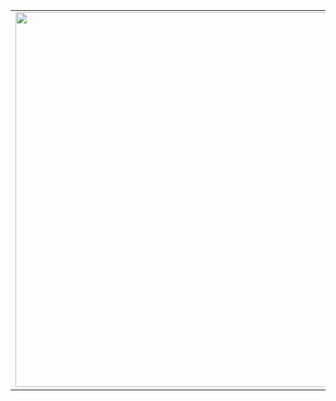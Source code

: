 
<table width="100%"> 
  <tr>
  <td width="50%">
<img src="https://media.giphy.com/media/GoWH9YV4t3n4Q/giphy.gif" width="600">
<td width="50%">
    
[![Linkedin: miroslavbass](https://img.shields.io/badge/-miroslavbass-blue?style=flat-square&logo=Linkedin&logoColor=white&link=https://www.linkedin.com/in/miroslavbass/)](https://www.linkedin.com/in/miroslavbass/) [![Gmail Badge](https://img.shields.io/badge/-GMAIL-c14438?style=flat-square&logo=Gmail&logoColor=white&link=mailto:bassmiroslav@gmail.com)](mailto:bassmiroslav@gmail.com) ![visitors](https://visitor-badge.laobi.icu/badge?page_id=mrslv-bss.mrslv-bss) 
  

![](https://img.shields.io/badge/Editor-Eclipse-informational?style=flat&logo=eclipse&logoColor=white&color=6aa6f8)
![](https://img.shields.io/badge/Editor-VS_Code-informational?style=flat&logo=visual-studio-code&logoColor=white&color=6aa6f8)

![](https://img.shields.io/badge/Code-Python-informational?style=flat&logo=python&logoColor=white&color=6aa6f8)
![](https://img.shields.io/badge/Framework-Golem-informational?style=flat&logo=python&logoColor=white&color=6aa6f8)
![](https://img.shields.io/badge/Framework-PyTest-informational?style=flat&logo=python&logoColor=white&color=6aa6f8)

![](https://img.shields.io/badge/Code-Java-informational?style=flat&logo=java&logoColor=white&color=6aa6f8)
![](https://img.shields.io/badge/Framework-TestNG-informational?style=flat&logo=java&logoColor=white&color=6aa6f8)


  
[![Open Source Love](https://badges.frapsoft.com/os/v2/open-source-175x29.png?v=103)](https://github.com/ellerbrock/open-source-badges/)
